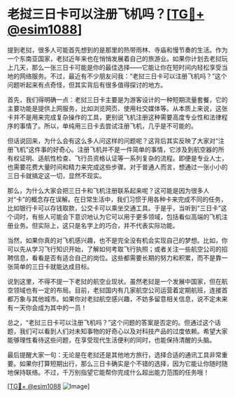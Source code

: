 # 老挝三日卡可以注册飞机吗？[[TG💪+ @esim1088](https://t.me/s/esim1088)]

提到老挝，很多人可能首先想到的是那里的热带雨林、寺庙和慢节奏的生活。作为一个东南亚国家，老挝近年来也在悄悄发展着自己的旅游业。如果你计划去老挝玩上几天，那么一张三日卡可能是你的最佳选择——它能让你在短时间内轻松享受当地的网络服务。不过，最近有不少朋友问我：“老挝三日卡可以注册飞机吗？”这个问题听起来有点奇怪，但其实背后有很多值得探讨的地方。

首先，我们得明确一点：老挝三日卡主要是为游客设计的一种短期流量套餐，它的主要功能是提供上网服务，比如浏览网页、使用社交媒体等。从本质上来说，这张卡并不是用来完成复杂操作的工具，更别说飞机注册这种需要高度专业性和法律程序的事情了。所以，单纯用三日卡去尝试注册飞机，几乎是不可能的。

但话说回来，为什么会有这么多人问这样的问题呢？这背后其实反映了大家对“注册飞机”这件事的好奇心。注册飞机并不是一件简单的事情，它涉及到航空器的所有权证明、适航性检查、飞行员资格认证等一系列复杂的流程。即便是专业人士，也需要花费大量时间和精力来完成这些步骤。对于普通人而言，想通过一张小小的三日卡就搞定这一切，显然不现实。

那么，为什么大家会把三日卡和飞机注册联系起来呢？这可能是因为很多人对“卡”的概念存在误解。在日常生活中，我们习惯于用各种卡来完成不同的任务，比如银行卡可以存钱取款，公交卡可以乘坐交通工具。于是乎，当听到“三日卡”这个词时，有些人可能会下意识地认为它可以用于更多领域，包括看似高端的飞机注册业务。但实际上，这只是名字上的巧合，并不代表实际功能。

当然，如果你真的对飞机感兴趣，也不是完全没有机会实现自己的梦想。比如，你可以先从学习飞行知识开始，了解如何考取飞行执照；或者关注一些航空公司的招聘信息，看看是否有适合自己的岗位。这些都需要长期的努力和积累，而不是靠一张简单的三日卡就能达成目标。

说到这里，不得不提一下老挝的航空业现状。虽然老挝是一个发展中国家，但在航空领域也有一定的布局。目前，老挝国内有几家航空公司运营着定期航班，连接首都万象与其他城市。如果你对老挝航空感兴趣，不妨多留意相关信息，说不定未来有一天你会成为其中的一员！

总之，“老挝三日卡可以注册飞机吗？”这个问题的答案是否定的。但通过这个话题，我们可以看到人们对未知事物的好奇心以及对科技产品的过度依赖。希望大家能够理性看待这些问题，在享受现代生活便利的同时，也能保持清醒的头脑。

最后提醒大家一句：无论是在老挝还是其他地方旅行，选择合适的通讯工具非常重要。如果你打算短期出行，那么三日卡确实是个不错的选择，因为它能让你随时随地保持联络。不过，千万别指望它能帮你完成什么超出能力范围的任务哦！

[[TG💪+ @esim1088](https://t.me/s/esim1088) ![Image](https://i.postimg.cc/4NQfJmqS/Snipaste-2025-05-13-00-14-12.png)]